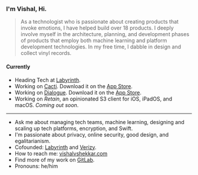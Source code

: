 ### I'm Vishal, Hi.

> As a technologist who is passionate about creating products that invoke emotions, I have helped build over 18 products. I deeply involve myself in the architecture, planning, and development phases of products that employ both machine learning and platform development technologies. In my free time, I dabble in design and collect vinyl records.

#### Currently
- Heading Tech at [Labyrinth](https://labyrinth.ai).
- Working on [Cacti](https://cacti.ai). Download it on the [App Store](https://apps.apple.com/app/id1503660093).
- Working on [Dialogue](https://dialogue.vishalvshekkar.com). Download it on the [App Store](https://apps.apple.com/us/app/dialogue-your-chats-live-on/id1550093409).
- Working on *Retain*, an opinionated S3 client for iOS, iPadOS, and macOS. _Coming out soon_.

---

- Ask me about managing tech teams, machine learning, designing and scaling up tech platforms, encryption, and Swift.
- I'm passionate about privacy, online security, good design, and egalitarianism.
- Cofounded: [Labyrinth](https://labyrinth.ai) and [Verizy](https://verizy.ai).
- How to reach me: [vishalvshekkar.com](https://vishalvshekkar.com)
- Find more of my work on [GitLab](https://gitlab.com/vishalvshekkar).
- Pronouns: he/him
